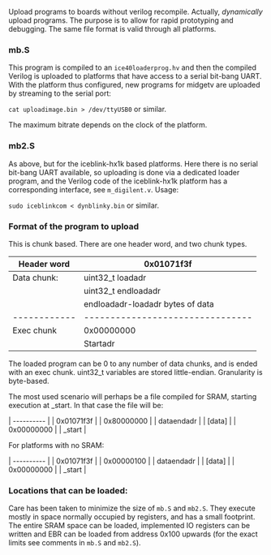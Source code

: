 Upload programs to boards without verilog recompile. Actually,
*dynamically* upload programs. The purpose is to allow for rapid
prototyping and debugging. The same file format is valid through all
platforms.

### mb.S

This program is compiled to an `ice40loaderprog.hv` and then the
compiled Verilog is uploaded to platforms that have access to a serial
bit-bang UART. With the platform thus configured, new programs for
midgetv are uploaded by streaming to the serial port:

`cat uploadimage.bin > /dev/ttyUSB0` or similar.

The maximum bitrate depends on the clock of the platform.

### mb2.S

As above, but for the iceblink-hx1k based platforms. Here there is no
serial bit-bang UART available, so uploading is done via a dedicated
loader program, and the Verilog code of the iceblink-hx1k platform has
a corresponding interface, see `m_digilent.v`. Usage:

`sudo iceblinkcom < dynblinky.bin` or similar.

### Format of the program to upload
This is chunk based. There are one header word, and two chunk types.

| Header word  | 0x01071f3f                       |
| ------------ | -------------------------------- |
| Data chunk:  | uint32_t loadadr                 |
|              | uint32_t endloadadr              |
|              | endloadadr-loadadr bytes of data |
| ------------ | -------------------------------- |
| Exec chunk   | 0x00000000                       |
|              | Startadr                         |

The loaded program can be 0 to any number of data chunks,
and is ended with an exec chunk. uint32_t variables are stored
little-endian. Granularity is byte-based.


The most used scenario will perhaps be a file compiled for SRAM,
starting execution at _start. In that case the file will be:

| ---------- |
| 0x01071f3f |
| 0x80000000 |
| dataendadr |
| [data]     |
| 0x00000000 |
| _start     |

For platforms with no SRAM:

| ---------- |
| 0x01071f3f |
| 0x00000100 |
| dataendadr |
| [data]     |
| 0x00000000 |
| _start     |

### Locations that can be loaded:

Care has been taken to minimize the size of `mb.S` and `mb2.S`. They
execute mostly in space normally occupied by registers, and has a
small footprint. The entire SRAM space can be loaded, implemented IO
registers can be written and EBR can be loaded from address 0x100
upwards (for the exact limits see comments in `mb.S` and `mb2.S`).

